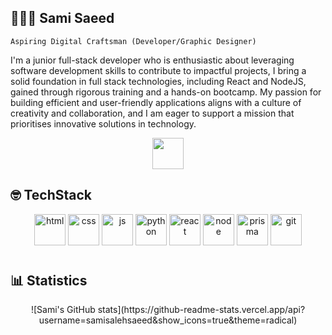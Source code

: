 ## 👨🏽‍💻 Sami Saeed

`Aspiring Digital Craftsman (Developer/Graphic Designer)`

I'm a junior full-stack developer who is enthusiastic about leveraging software development skills to contribute to impactful projects, I bring a solid foundation in full stack technologies, including React and NodeJS, gained through rigorous training and a hands-on bootcamp. My passion for building efficient and user-friendly applications aligns with a culture of creativity and collaboration, and I am eager to support a mission that prioritises innovative solutions in technology.

<p align="center">
<a href="https://www.linkedin.com/in/samisalehsaeed/">
<img src="https://ccpi.ac.uk/wp-content/webpc-passthru.php?src=https://ccpi.ac.uk/wp-content/uploads/2022/06/Linkedin-Logo.png&nocache=1" style="height:50px"/>
</a>
</p>

## 🤓 TechStack

<p align="center">
<img src="https://cdn-icons-png.flaticon.com/128/1051/1051277.png"style="height:50px" style="padding-right:10px" alt = "html" />
<img src="https://cdn-icons-png.flaticon.com/128/732/732190.png" style="height:50px"alt = "css"/>
<img src="https://cdn-icons-png.flaticon.com/128/5968/5968292.png" style="height:50px"alt = "js"/>
<img src="https://cdn-icons-png.flaticon.com/128/5968/5968350.png" style="height:50px"alt = "python"/>
<img src="https://cdn-icons-png.flaticon.com/128/3334/3334886.png" style="height:50px"alt = "react"/>
<img src="https://cdn-icons-png.flaticon.com/128/5968/5968322.png" style="height:50px"alt = "node"/>
<img src="https://cdn-icons-png.flaticon.com/128/7492/7492895.png" style="height:50px"alt = "prisma"/>
<img src="https://cdn-icons-png.flaticon.com/128/11518/11518876.png" style="height:50px"alt = "git"/>
</p>

#

## 📊 Statistics

<p align="center">
![Sami's GitHub stats](https://github-readme-stats.vercel.app/api?username=samisalehsaeed&show_icons=true&theme=radical)
</p>
<!-- [![Top Langs](https://github-readme-stats.vercel.app/api/top-langs/?username=samisalehsaeed)](https://github.com/samisalehsaeed/github-readme-stats) -->
